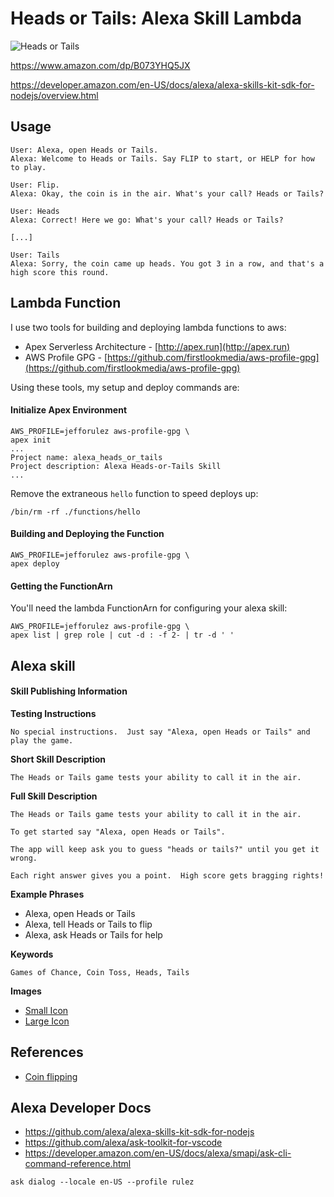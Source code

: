 
# Heads or Tails: Alexa Skill Lambda

![Heads or Tails](https://res.cloudinary.com/rulez-new-media/image/upload/w_256,c_fill/alexa/DALL_E_2023-02-18_19.19.15_k5uhgb.png)

https://www.amazon.com/dp/B073YHQ5JX

https://developer.amazon.com/en-US/docs/alexa/alexa-skills-kit-sdk-for-nodejs/overview.html

## Usage

```
User: Alexa, open Heads or Tails.
Alexa: Welcome to Heads or Tails. Say FLIP to start, or HELP for how to play.

User: Flip.
Alexa: Okay, the coin is in the air. What's your call? Heads or Tails?

User: Heads
Alexa: Correct! Here we go: What's your call? Heads or Tails?

[...]

User: Tails
Alexa: Sorry, the coin came up heads. You got 3 in a row, and that's a high score this round.
```

## Lambda Function

I use two tools for building and deploying lambda functions to aws:

* Apex Serverless Architecture - [http://apex.run](http://apex.run)
* AWS Profile GPG - [https://github.com/firstlookmedia/aws-profile-gpg](https://github.com/firstlookmedia/aws-profile-gpg)

Using these tools, my setup and deploy commands are:

#### Initialize Apex Environment

```
AWS_PROFILE=jefforulez aws-profile-gpg \
apex init
...
Project name: alexa_heads_or_tails
Project description: Alexa Heads-or-Tails Skill
...
```

Remove the extraneous `hello` function to speed deploys up:

```
/bin/rm -rf ./functions/hello
```

#### Building and Deploying the Function

```
AWS_PROFILE=jefforulez aws-profile-gpg \
apex deploy
```

#### Getting the FunctionArn

You'll need the lambda FunctionArn for configuring your alexa skill:

```
AWS_PROFILE=jefforulez aws-profile-gpg \
apex list | grep role | cut -d : -f 2- | tr -d ' '
```

## Alexa skill

#### Skill Publishing Information

**Testing Instructions**

```
No special instructions.  Just say "Alexa, open Heads or Tails" and play the game.
```

**Short Skill Description**

```
The Heads or Tails game tests your ability to call it in the air.
```

**Full Skill Description**

```
The Heads or Tails game tests your ability to call it in the air.

To get started say "Alexa, open Heads or Tails".

The app will keep ask you to guess "heads or tails?" until you get it wrong.

Each right answer gives you a point.  High score gets bragging rights!
```

**Example Phrases**

- Alexa, open Heads or Tails
- Alexa, tell Heads or Tails to flip
- Alexa, ask Heads or Tails for help

**Keywords**

```
Games of Chance, Coin Toss, Heads, Tails
```

**Images**

- [Small Icon](./images/skill-108.png)
- [Large Icon](./images/skill-512.png)


## References

- [Coin flipping](https://en.wikipedia.org/wiki/Coin_flipping6)


## Alexa Developer Docs

- https://github.com/alexa/alexa-skills-kit-sdk-for-nodejs
- https://github.com/alexa/ask-toolkit-for-vscode
- https://developer.amazon.com/en-US/docs/alexa/smapi/ask-cli-command-reference.html

```
ask dialog --locale en-US --profile rulez
```

